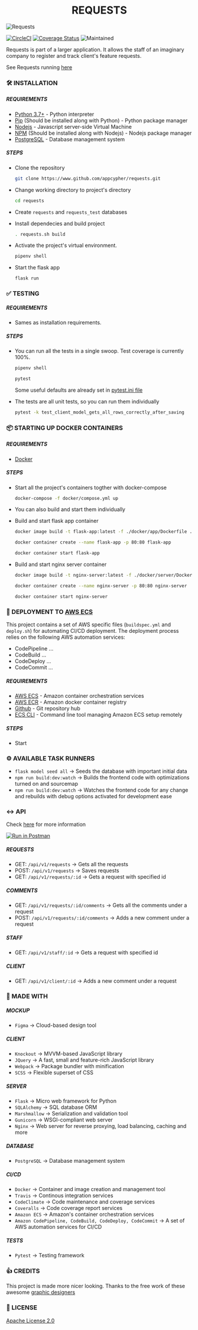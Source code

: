 <h1 align="center">REQUESTS</h1>

![Requests](media/requests-page-mockup.png)


[![CircleCI](https://circleci.com/gh/appcypher/requests.svg?style=svg)](https://circleci.com/gh/appcypher/requests)
[![Coverage Status](https://coveralls.io/repos/github/appcypher/requests/badge.svg?branch=master)](https://coveralls.io/github/appcypher/requests?branch=master)
![Maintained](https://img.shields.io/maintenance/yes/2019.svg)

Requests is part of a larger application. It allows the staff of an imaginary company to register and track client's feature requests.

See Requests running [here](...)




### 🛠 INSTALLATION
##### REQUIREMENTS
- [Python 3.7+](https://www.python.org/downloads/) - Python interpreter
- [Pip](https://pip.pypa.io/en/stable/installing/) (Should be installed along with Python) - Python package manager
- [Nodejs](https://nodejs.org/en/download/) - Javascript server-side Virtual Machine
- [NPM](https://docs.npmjs.com/downloading-and-installing-node-js-and-npm) (Should be installed along with Nodejs) - Nodejs package manager
- [PostgreSQL](https://www.postgresql.org/download/) - Database management system

##### STEPS
- Clone the repository
    ```bash
    git clone https://www.github.com/appcypher/requests.git
    ```

- Change working directory to project's directory
    ```bash
    cd requests
    ```

- Create `requests` and `requests_test` databases

- Install dependecies and build project
    ```bash
    . requests.sh build
    ```

- Activate the project's virtual environment.
    ```bash
    pipenv shell
    ```

- Start the flask app
    ```bash
    flask run
    ```

### ✅ TESTING
##### REQUIREMENTS
- Sames as installation requirements.

##### STEPS
- You can run all the tests in a single swoop. Test coverage is currently 100%.
    ```bash
    pipenv shell
    ```

    ```bash
    pytest
    ```

    Some useful defaults are already set in [pytest.ini file](pytest.ini)

- The tests are all unit tests, so you can run them individually
    ```bash
    pytest -k test_client_model_gets_all_rows_correctly_after_saving
    ```



### 📦 STARTING UP DOCKER CONTAINERS
##### REQUIREMENTS
- [Docker](https://docs.docker.com/v17.12/install/)


##### STEPS
- Start all the project's containers togther with docker-compose
    ```bash
    docker-compose -f docker/compose.yml up
    ```

- You can also build and start them individually

- Build and start flask app container
    ```bash
    docker image build -t flask-app:latest -f ./docker/app/Dockerfile ./
    ```

    ```bash
    docker container create --name flask-app -p 80:80 flask-app
    ```

    ```bash
    docker container start flask-app
    ```

- Build and start nginx server container
    ```bash
    docker image build -t nginx-server:latest -f ./docker/server/Dockerfile ./docker/server/
    ```

    ```bash
    docker container create --name nginx-server -p 80:80 nginx-server
    ```

    ```bash
    docker container start nginx-server
    ```



### 🚀 DEPLOYMENT TO [AWS ECS]()
This project contains a set of AWS specific files (`buildspec.yml` and `deploy.sh`) for automating CI/CD deployment. The deployment process relies on the following AWS automation services:
- CodePipeline ...
- CodeBuild ...
- CodeDeploy ...
- CodeCommit ...

##### REQUIREMENTS
- [AWS ECS](https://aws.amazon.com/ecs/) - Amazon container orchestration services
- [AWS ECR](https://aws.amazon.com/ecr/) - Amazon docker container registry
- [Github](https://github.com/) - Git repository hub
- [ECS CLI](https://docs.aws.amazon.com/AmazonECS/latest/developerguide/ECS_CLI_installation.html) - Command line tool managing Amazon ECS setup remotely

##### STEPS
- Start





### ⚙️ AVAILABLE TASK RUNNERS
- ```flask model seed all``` → Seeds the database with important initial data
- ```npm run build:dev:watch``` → Builds the frontend code with optimizations turned on and sourcemap
- ```npm run build:dev:watch``` → Watches the frontend code for any change and rebuilds with debug options activated for development ease





### ↔️ API
Check [here](https://documenter.getpostman.com/view/4928310/S1EQSHJX) for more information

[![Run in Postman](https://run.pstmn.io/button.svg)](https://app.getpostman.com/run-collection/84067ae32777b6dea8ef)

##### REQUESTS
- GET: ```/api/v1/requests``` → Gets all the requests
- POST: ```/api/v1/requests``` → Saves requests
- GET: ```/api/v1/requests/:id``` → Gets a request with specified id

##### COMMENTS
- GET: ```/api/v1/requests/:id/comments``` → Gets all the comments under a request
- POST: ```/api/v1/requests/:id/comments``` →  Adds a new comment under a request

##### STAFF
- GET: ```/api/v1/staff/:id``` →  Gets a request with specified id

##### CLIENT
- GET: ```/api/v1/client/:id``` →  Adds a new comment under a request




### 🥘 MADE WITH
##### MOCKUP
- ```Figma``` → Cloud-based design tool

##### CLIENT
- ```Knockout``` → MVVM-based JavaScript library
- ```JQuery``` → A fast, small and feature-rich JavaScript library
- ```Webpack``` → Package bundler with minification
- ```SCSS``` → Flexible superset of CSS

##### SERVER
- ```Flask``` → Micro web framework for Python
- ```SQLAlchemy``` → SQL database ORM
- ```Marshmallow``` → Serialization and validation tool
- ```Gunicorn``` → WSGI-compliant web server
- ```Nginx``` → Web server for reverse proxying, load balancing, caching and more

##### DATABASE
- ```PostgreSQL``` → Database management system

##### CI/CD
- ```Docker``` → Container and image creation and management tool
- ```Travis``` → Continous integration services
- ```CodeClimate``` → Code maintenance and coverage services
- ```Coveralls``` → Code coverage report services
- ```Amazon ECS``` → Amazon's container orchestration services
- ```Amazon CodePipeline, CodeBuild, CodeDeploy, CodeCommit``` → A set of AWS automation services for CI/CD

##### TESTS
- ```Pytest``` → Testing framework



### 👍 CREDITS
This project is made more nicer looking. Thanks to the free work of these awesome [graphic designers](ATTRIBUTIONS.md)




### 🤝 LICENSE
[Apache License 2.0](LICENSE)
